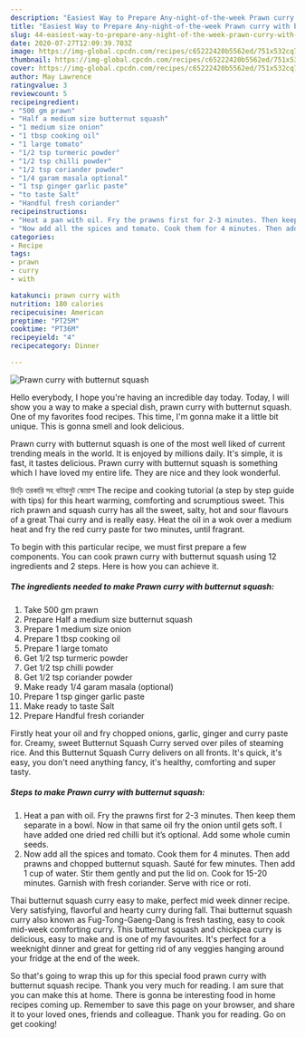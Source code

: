 ```yaml
---
description: "Easiest Way to Prepare Any-night-of-the-week Prawn curry with butternut squash"
title: "Easiest Way to Prepare Any-night-of-the-week Prawn curry with butternut squash"
slug: 44-easiest-way-to-prepare-any-night-of-the-week-prawn-curry-with-butternut-squash
date: 2020-07-27T12:09:39.703Z
image: https://img-global.cpcdn.com/recipes/c65222420b5562ed/751x532cq70/prawn-curry-with-butternut-squash-recipe-main-photo.jpg
thumbnail: https://img-global.cpcdn.com/recipes/c65222420b5562ed/751x532cq70/prawn-curry-with-butternut-squash-recipe-main-photo.jpg
cover: https://img-global.cpcdn.com/recipes/c65222420b5562ed/751x532cq70/prawn-curry-with-butternut-squash-recipe-main-photo.jpg
author: May Lawrence
ratingvalue: 3
reviewcount: 5
recipeingredient:
- "500 gm prawn"
- "Half a medium size butternut squash"
- "1 medium size onion"
- "1 tbsp cooking oil"
- "1 large tomato"
- "1/2 tsp turmeric powder"
- "1/2 tsp chilli powder"
- "1/2 tsp coriander powder"
- "1/4 garam masala optional"
- "1 tsp ginger garlic paste"
- "to taste Salt"
- "Handful fresh coriander"
recipeinstructions:
- "Heat a pan with oil. Fry the prawns first for 2-3 minutes. Then keep them separate in a bowl. Now in that same oil fry the onion until gets soft. I have added one dried red chilli but it’s optional. Add some whole cumin seeds."
- "Now add all the spices and tomato. Cook them for 4 minutes. Then add prawns and chopped butternut squash. Sauté for few minutes. Then add 1 cup of water. Stir them gently and put the lid on. Cook for 15-20 minutes. Garnish with fresh coriander. Serve with rice or roti."
categories:
- Recipe
tags:
- prawn
- curry
- with

katakunci: prawn curry with 
nutrition: 180 calories
recipecuisine: American
preptime: "PT25M"
cooktime: "PT36M"
recipeyield: "4"
recipecategory: Dinner

---
```



![Prawn curry with butternut squash](https://img-global.cpcdn.com/recipes/c65222420b5562ed/751x532cq70/prawn-curry-with-butternut-squash-recipe-main-photo.jpg)

Hello everybody, I hope you're having an incredible day today. Today, I will show you a way to make a special dish, prawn curry with butternut squash. One of my favorites food recipes. This time, I'm gonna make it a little bit unique. This is gonna smell and look delicious.

Prawn curry with butternut squash is one of the most well liked of current trending meals in the world. It is enjoyed by millions daily. It's simple, it is fast, it tastes delicious. Prawn curry with butternut squash is something which I have loved my entire life. They are nice and they look wonderful.

চিংড়ি তরকারি সহ বাটারনুট স্কোয়াশ The recipe and cooking tutorial (a step by step guide with tips) for this heart warming, comforting and scrumptious sweet. This rich prawn and squash curry has all the sweet, salty, hot and sour flavours of a great Thai curry and is really easy. Heat the oil in a wok over a medium heat and fry the red curry paste for two minutes, until fragrant.


To begin with this particular recipe, we must first prepare a few components. You can cook prawn curry with butternut squash using 12 ingredients and 2 steps. Here is how you can achieve it.

<!--inarticleads1-->

##### The ingredients needed to make Prawn curry with butternut squash:

1. Take 500 gm prawn
1. Prepare Half a medium size butternut squash
1. Prepare 1 medium size onion
1. Prepare 1 tbsp cooking oil
1. Prepare 1 large tomato
1. Get 1/2 tsp turmeric powder
1. Get 1/2 tsp chilli powder
1. Get 1/2 tsp coriander powder
1. Make ready 1/4 garam masala (optional)
1. Prepare 1 tsp ginger garlic paste
1. Make ready to taste Salt
1. Prepare Handful fresh coriander


Firstly heat your oil and fry chopped onions, garlic, ginger and curry paste for. Creamy, sweet Butternut Squash Curry served over piles of steaming rice. And this Butternut Squash Curry delivers on all fronts. It&#39;s quick, it&#39;s easy, you don&#39;t need anything fancy, it&#39;s healthy, comforting and super tasty. 

<!--inarticleads2-->

##### Steps to make Prawn curry with butternut squash:

1. Heat a pan with oil. Fry the prawns first for 2-3 minutes. Then keep them separate in a bowl. Now in that same oil fry the onion until gets soft. I have added one dried red chilli but it’s optional. Add some whole cumin seeds.
1. Now add all the spices and tomato. Cook them for 4 minutes. Then add prawns and chopped butternut squash. Sauté for few minutes. Then add 1 cup of water. Stir them gently and put the lid on. Cook for 15-20 minutes. Garnish with fresh coriander. Serve with rice or roti.


Thai butternut squash curry easy to make, perfect mid week dinner recipe. Very satisfying, flavorful and hearty curry during fall. Thai butternut squash curry also known as Fug-Tong-Gaeng-Dang is fresh tasting, easy to cook mid-week comforting curry. This butternut squash and chickpea curry is delicious, easy to make and is one of my favourites. It&#39;s perfect for a weeknight dinner and great for getting rid of any veggies hanging around your fridge at the end of the week. 

So that's going to wrap this up for this special food prawn curry with butternut squash recipe. Thank you very much for reading. I am sure that you can make this at home. There is gonna be interesting food in home recipes coming up. Remember to save this page on your browser, and share it to your loved ones, friends and colleague. Thank you for reading. Go on get cooking!
